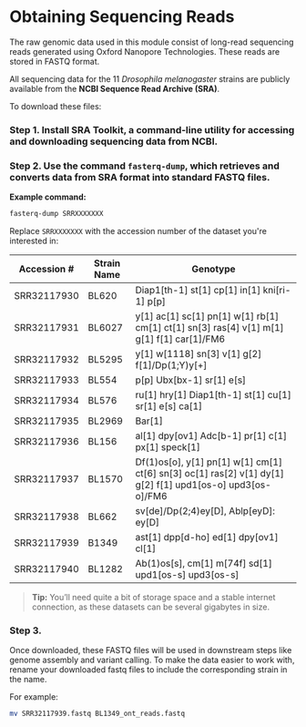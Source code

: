 # Obtaining Sequencing Reads

The raw genomic data used in this module consist of long-read sequencing reads generated using Oxford Nanopore Technologies. These reads are stored in FASTQ format.

All sequencing data for the 11 *Drosophila melanogaster* strains are publicly available from the **NCBI Sequence Read Archive (SRA)**.

To download these files:

### Step 1. **Install SRA Toolkit**, a command-line utility for accessing and downloading sequencing data from NCBI.
### Step 2. Use the command `fasterq-dump`, which retrieves and converts data from SRA format into standard FASTQ files.

**Example command:**

```bash
fasterq-dump SRRXXXXXXX
```

Replace `SRRXXXXXXX` with the accession number of the dataset you're interested in:



| Accession #| Strain Name| Genotype |
|----------|----------|----------|
| SRR32117930   | BL620  | Diap1[th-1] st[1] cp[1] in[1] kni[ri-1] p[p]   |
| SRR32117931   | BL6027 | y[1] ac[1] sc[1] pn[1] w[1] rb[1] cm[1] ct[1] sn[3] ras[4] v[1] m[1] g[1] f[1] car[1]/FM6 |
| SRR32117932   | BL5295 | y[1] w[1118] sn[3] v[1] g[2] f[1]/Dp(1;Y)y[+] |
| SRR32117933   | BL554  | p[p] Ubx[bx-1] sr[1] e[s] |
| SRR32117934   | BL576  | ru[1] hry[1] Diap1[th-1] st[1] cu[1] sr[1] e[s] ca[1] |
| SRR32117935   | BL2969 | Bar[1] |
| SRR32117936   | BL156  | al[1] dpy[ov1] Adc[b-1] pr[1] c[1] px[1] speck[1] |
| SRR32117937   | BL1570 | Df(1)os[o], y[1] pn[1] w[1] cm[1] ct[6] sn[3] oc[1] ras[2] v[1] dy[1] g[2] f[1] upd1[os-o] upd3[os-o]/FM6 |
| SRR32117938   | BL662  | sv[de]/Dp(2;4)ey[D], Ablp[eyD]: ey[D] |
| SRR32117939   | B1349  | ast[1] dpp[d-ho] ed[1] dpy[ov1] cl[1] |
| SRR32117940   | BL1282 | Ab(1)os[s], cm[1] m[74f] sd[1] upd1[os-s] upd3[os-s] |

> **Tip:** You’ll need quite a bit of storage space and a stable internet connection, as these datasets can be several gigabytes in size.

### Step 3. 
Once downloaded, these FASTQ files will be used in downstream steps like genome assembly and variant calling. To make the data easier to work with, rename your downloaded fastq files to include the corresponding strain in the name.

For example:
```bash
mv SRR32117939.fastq BL1349_ont_reads.fastq
```
